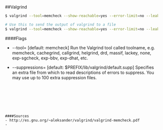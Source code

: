 ##Valgrind

```sh
$ valgrind --tool=memcheck --show-reachable=yes --error-limit=no --leak-check=full --suppressions=<file.supp> someprog

# Use this to send the output of valgrind to a file
$ valgrind --tool=memcheck --show-reachable=yes --error-limit=no --leak-check=full --suppressions=<file.supp> someprog 2>&1 | tee -a ~/serverMemLeak.txt
```

####Flags
- --tool=<toolname> [default: memcheck]
Run the Valgrind tool called toolname, e.g. memcheck, cachegrind, callgrind, helgrind, drd, massif, lackey, none, exp-sgcheck, exp-bbv, exp-dhat, etc.

- --suppressions=<filename> [default: $PREFIX/lib/valgrind/default.supp]
Specifies an extra file from which to read descriptions of errors to suppress. You may use up to 100 extra suppression files.
```







####Sources
- http://es.gnu.org/~aleksander/valgrind/valgrind-memcheck.pdf
-
